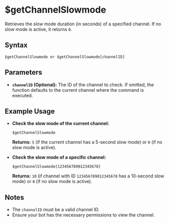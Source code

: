 # $getChannelSlowmode

Retrieves the slow mode duration (in seconds) of a specified channel. If no slow mode is active, it returns `0`.

## Syntax

```
$getChannelSlowmode or $getChannelSlowmode[channelID]
```

## Parameters

*   **`channelID` (Optional):** The ID of the channel to check. If omitted, the function defaults to the current channel where the command is executed.

## Example Usage

*   **Check the slow mode of the current channel:**

    ```
    $getChannelSlowmode
    ```

    **Returns:**  `5` (if the current channel has a 5-second slow mode) or `0` (if no slow mode is active).

*   **Check the slow mode of a specific channel:**

    ```
    $getChannelSlowmode[123456789012345678]
    ```

    **Returns:** `10` (if channel with ID `123456789012345678` has a 10-second slow mode) or `0` (if no slow mode is active).

## Notes

*   The `channelID` must be a valid channel ID.
*   Ensure your bot has the necessary permissions to view the channel.